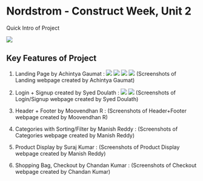 # Nordstrom - Construct Week, Unit 2

Quick Intro of Project

![](https://raw.githubusercontent.com/vibrantachintya/nordstrom/main/images/nordstrom_intro.gif)

## Key Features of Project

1. Landing Page by Achintya Gaumat :
![](https://raw.githubusercontent.com/vibrantachintya/nordstrom/main/images/nordstrom_screenshot_1)
![](https://raw.githubusercontent.com/vibrantachintya/nordstrom/main/images/nordstrom_screenshot_2)
![](https://raw.githubusercontent.com/vibrantachintya/nordstrom/main/images/nordstrom_screenshot_3)
![](https://raw.githubusercontent.com/vibrantachintya/nordstrom/main/images/nordstrom_screenshot_4)
(Screenshots of Landing webpage created by Achintya Gaumat)

2. Login + Signup created by Syed Doulath :
![](https://raw.githubusercontent.com/vibrantachintya/nordstrom/main/images/nordstrom_screenshot_5)
![](https://raw.githubusercontent.com/vibrantachintya/nordstrom/main/images/nordstrom_screenshot_6)
(Screenshots of Login/Signup webpage created by Syed Doulath)


3. Header + Footer by Moovendhan R :
(Screenshots of Header+Footer webpage created by Moovendhan R)


4. Categories with Sorting/Filter by Manish Reddy :
(Screenshots of Categories webpage created by Manish Reddy)


5. Product Display by Suraj Kumar :
(Screenshots of Product Display webpage created by Manish Reddy)

6. Shopping Bag, Checkout by Chandan Kumar :
(Screenshots of Checkout webpage created by Chandan Kumar)
